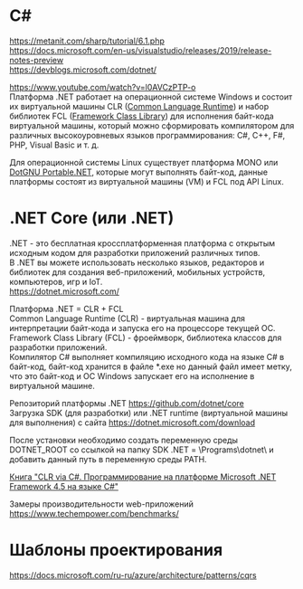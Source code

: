 # C#
https://metanit.com/sharp/tutorial/6.1.php  
https://docs.microsoft.com/en-us/visualstudio/releases/2019/release-notes-preview  
https://devblogs.microsoft.com/dotnet/  

https://www.youtube.com/watch?v=l0AVCzPTP-o  
Платформа .NET работает на операционной системе Windows и состоит их виртуальной машины CLR ([Common Language Runtime](https://en.wikipedia.org/wiki/Common_Language_Runtime)) и набор библиотек FCL ([Framework Class Library](https://en.wikipedia.org/wiki/Framework_Class_Library)) для исполнения байт-кода виртуальной машины, который можно сформировать компилятором для различных высокоуровневых языков программирования: C#, C++, F#, PHP, Visual Basic и т. д.  

Для операционной системы Linux существует платформа MONO или [DotGNU Portable.NET](https://en.wikipedia.org/wiki/DotGNU), которые могут выполнять байт-код, данные платформы состоят из виртуальной машины (VM) и FCL под API Linux.

# .NET Core (или .NET)  
.NET - это бесплатная кроссплатформенная платформа с открытым исходным кодом для разработки приложений различных типов.  
В .NET вы можете использовать несколько языков, редакторов и библиотек для создания веб-приложений, мобильных устройств, компьютеров, игр и IoT.  
https://dotnet.microsoft.com/  

Платформа .NET = CLR + FCL  
Common Language Runtime (CLR) - виртуальная машина для интерпретации байт-кода и запуска его на процессоре текущей ОС.  
Framework Class Library (FCL) - фроеймворк, библиотека классов для разработки приложений.  
Компилятор C# выполняет компиляцию исходного кода на языке C# в байт-код, байт-код хранится в файле *.exe но данный файл имеет метку, что это байт-код и ОС Windows запускает его на исполнение в виртуальной машине.

Репозиторий платформы .NET https://github.com/dotnet/core  
Загрузка SDK (для разработки) или .NET runtime (виртуальной машины для выполнения) с сайта https://dotnet.microsoft.com/download

После установки необходимо создать переменную среды DOTNET_ROOT со ссылкой на папку SDK .NET = \Programs\dotnet\  и добавить данный путь в переменную среды PATH.  

[Книга "CLR via C#. Программирование на платформе Microsoft .NET Framework 4.5 на языке C#"](https://www.ozon.ru/context/detail/id/21236101/?from=bar)


Замеры производительности web-приложений  
https://www.techempower.com/benchmarks/

# Шаблоны проектирования
https://docs.microsoft.com/ru-ru/azure/architecture/patterns/cqrs  
